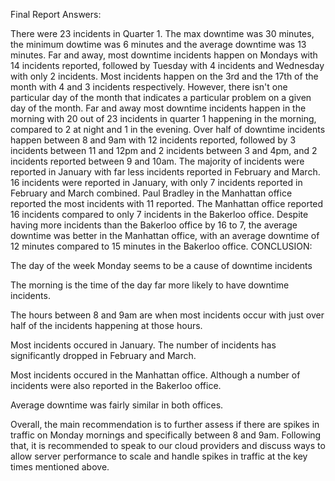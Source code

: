 Final Report
Answers:

There were 23 incidents in Quarter 1.
The max downtime was 30 minutes, the minimum dowtime was 6 minutes and the average downtime was 13 minutes.
Far and away, most downtime incidents happen on Mondays with 14 incidents reported, followed by Tuesday with 4 incidents and Wednesday with only 2 incidents.
Most incidents happen on the 3rd and the 17th of the month with 4 and 3 incidents respectively. However, there isn't one particular day of the month that indicates a particular problem on a given day of the month.
Far and away most downtime incidents happen in the morning with 20 out of 23 incidents in quarter 1 happening in the morning, compared to 2 at night and 1 in the evening.
Over half of downtime incidents happen between 8 and 9am with 12 incidents reported, followed by 3 incidents between 11 and 12pm and 2 incidents between 3 and 4pm, and 2 incidents reported between 9 and 10am.
The majority of incidents were reported in January with far less incidents reported in February and March. 16 incidents were reported in January, with only 7 incidents reported in February and March combined.
Paul Bradley in the Manhattan office reported the most incidents with 11 reported.
The Manhattan office reported 16 incidents compared to only 7 incidents in the Bakerloo office.
Despite having more incidents than the Bakerloo office by 16 to 7, the average downtime was better in the Manhattan office, with an average downtime of 12 minutes compared to 15 minutes in the Bakerloo office.
CONCLUSION:

The day of the week Monday seems to be a cause of downtime incidents

The morning is the time of the day far more likely to have downtime incidents.

The hours between 8 and 9am are when most incidents occur with just over half of the incidents happening at those hours.

Most incidents occured in January. The number of incidents has significantly dropped in February and March.

Most incidents occured in the Manhattan office. Although a number of incidents were also reported in the Bakerloo office.

Average downtime was fairly similar in both offices.

Overall, the main recommendation is to further assess if there are spikes in traffic on Monday mornings and specifically between 8 and 9am. Following that, it is recommended to speak to our cloud providers and discuss ways to allow server performance to scale and handle spikes in traffic at the key times mentioned above.
